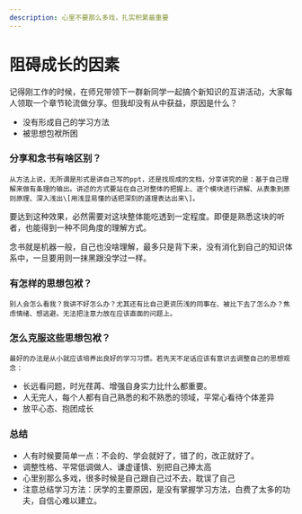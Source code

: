 ```yaml
---
description: 心里不要那么多戏，扎实积累最重要
---
```


# 阻碍成长的因素

  记得刚工作的时候，在师兄带领下一群新同学一起搞个新知识的互讲活动，大家每人领取一个章节轮流做分享。但我却没有从中获益，原因是什么？

* 没有形成自己的学习方法
* 被思想包袱所困

### 分享和念书有啥区别？

    从方法上说，无所谓是形式是讲自己写的ppt，还是找现成的文档，分享讲究的是：基于自己理解来做有条理的输出。讲述的方式要站在自己对整体的把握上、逐个模块进行讲解、从表象到原则原理、深入浅出\[用浅显易懂的话把深刻的道理表达出来\]。

  要达到这种效果，必然需要对这块整体能吃透到一定程度。即便是熟悉这块的听者，也能得到一种不同角度的理解方式。

  念书就是机器一般，自己也没啥理解，最多只是背下来，没有消化到自己的知识体系中，一旦要用则一抹黑跟没学过一样。

### 有怎样的思想包袱？

    别人会怎么看我？我讲不好怎么办？尤其还有比自己更资历浅的同事在、被比下去了怎么办？焦虑情绪、想逃避。无法把注意力放在应该直面的问题上。

### 怎么克服这些思想包袱？

    最好的办法是从小就应该培养出良好的学习习惯。若先天不足话应该有意识去调整自己的思想观念：

* 长远看问题，时光荏苒、增强自身实力比什么都重要。
* 人无完人，每个人都有自己熟悉的和不熟悉的领域，平常心看待个体差异
* 放平心态、抱团成长

### 总结

* 人有时候要简单一点：不会的、学会就好了，错了的，改正就好了。
* 调整性格、平常低调做人、谦虚谨慎、别把自己捧太高
* 心里别那么多戏，很多时候是自己跟自己过不去，耽误了自己
* 注意总结学习方法：厌学的主要原因，是没有掌握学习方法，白费了太多的功夫，自信心难以建立。

